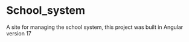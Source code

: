 # School_system
A site for managing the school system, this project was built in Angular version 17
